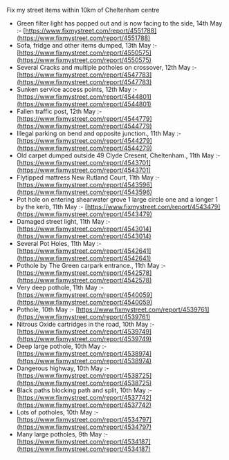 Fix my street items within 10km of Cheltenham centre

<!-- fix_marker starts -->

- Green filter light has popped out and is now facing to the side, 14th May :- [https://www.fixmystreet.com/report/4551788](https://www.fixmystreet.com/report/4551788)
- Sofa, fridge and other items dumped, 13th May :- [https://www.fixmystreet.com/report/4550575](https://www.fixmystreet.com/report/4550575)
- Several Cracks and multiple potholes on crossover, 12th May :- [https://www.fixmystreet.com/report/4547783](https://www.fixmystreet.com/report/4547783)
- Sunken service access points, 12th May :- [https://www.fixmystreet.com/report/4544801](https://www.fixmystreet.com/report/4544801)
- Fallen traffic post, 12th May :- [https://www.fixmystreet.com/report/4544779](https://www.fixmystreet.com/report/4544779)
- Illegal parking on bend and opposite junction., 11th May :- [https://www.fixmystreet.com/report/4544279](https://www.fixmystreet.com/report/4544279)
- Old carpet dumped outside 49 Clyde Cresent, Cheltenham., 11th May :- [https://www.fixmystreet.com/report/4543701](https://www.fixmystreet.com/report/4543701)
- Flytipped mattress New Rutland Court, 11th May :- [https://www.fixmystreet.com/report/4543596](https://www.fixmystreet.com/report/4543596)
- Pot hole on entering shearwater grove 1 large circle one and a longer 1 by the kerb, 11th May :- [https://www.fixmystreet.com/report/4543479](https://www.fixmystreet.com/report/4543479)
- Damaged street light, 11th May :- [https://www.fixmystreet.com/report/4543014](https://www.fixmystreet.com/report/4543014)
- Several Pot Holes, 11th May :- [https://www.fixmystreet.com/report/4542641](https://www.fixmystreet.com/report/4542641)
- Pothole by The Green carpark entrance., 11th May :- [https://www.fixmystreet.com/report/4542578](https://www.fixmystreet.com/report/4542578)
- Very deep pothole, 11th May :- [https://www.fixmystreet.com/report/4540059](https://www.fixmystreet.com/report/4540059)
- Pothole, 10th May :- [https://www.fixmystreet.com/report/4539761](https://www.fixmystreet.com/report/4539761)
- Nitrous Oxide cartridges in the road, 10th May :- [https://www.fixmystreet.com/report/4539749](https://www.fixmystreet.com/report/4539749)
- Deep large pothole, 10th May :- [https://www.fixmystreet.com/report/4538974](https://www.fixmystreet.com/report/4538974)
- Dangerous highway, 10th May :- [https://www.fixmystreet.com/report/4538725](https://www.fixmystreet.com/report/4538725)
- Black paths blocking path and split, 10th May :- [https://www.fixmystreet.com/report/4537742](https://www.fixmystreet.com/report/4537742)
- Lots of potholes, 10th May :- [https://www.fixmystreet.com/report/4534797](https://www.fixmystreet.com/report/4534797)
- Many large potholes, 9th May :- [https://www.fixmystreet.com/report/4534187](https://www.fixmystreet.com/report/4534187)

<!-- fix_marker ends -->